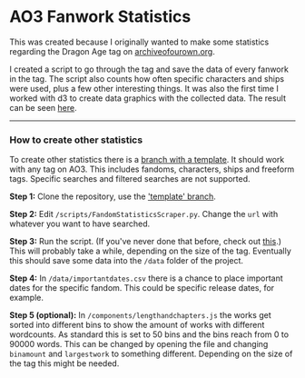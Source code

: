 # AO3 Fanwork Statistics

This was created because I originally wanted to make some statistics regarding the Dragon Age tag on [archiveofourown.org](http://archiveofourown.org).

I created a script to go through the tag and save the data of every fanwork in the tag. The script also counts how often specific characters and ships were used, plus a few other interesting things.
It was also the first time I worked with d3 to create data graphics with the collected data.
The result can be seen [here](https://leats.github.io/DragonAgeStats/).

---
### How to create other statistics

To create other statistics there is a [branch with a template](https://github.com/Leats/AO3FanworkStatistics/tree/template). It should work with any tag on AO3. This includes fandoms, characters, ships and freeform tags. Specific searches and filtered searches are not supported.


**Step 1:** Clone the repository, use the ['template' branch](https://github.com/Leats/AO3FanworkStatistics/tree/template).

**Step 2:** Edit `/scripts/FandomStatisticsScraper.py`. Change the `url` with whatever you want to have searched.

**Step 3:** Run the script. (If you've never done that before, check out [this](https://realpython.com/run-python-scripts/).) This will probably take a while, depending on the size of the tag. Eventually this should save some data into the `/data` folder of the project.

**Step 4:** In `/data/importantdates.csv` there is a chance to place important dates for the specific fandom. This could be specific release dates, for example.

**Step 5 (optional):** In `/components/lengthandchapters.js` the works get sorted into different bins to show the amount of works with different wordcounts. As standard this is set to 50 bins and the bins reach from 0 to 90000 words. This can be changed by opening the file and changing `binamount` and `largestwork` to something different. Depending on the size of the tag this might be needed. 
